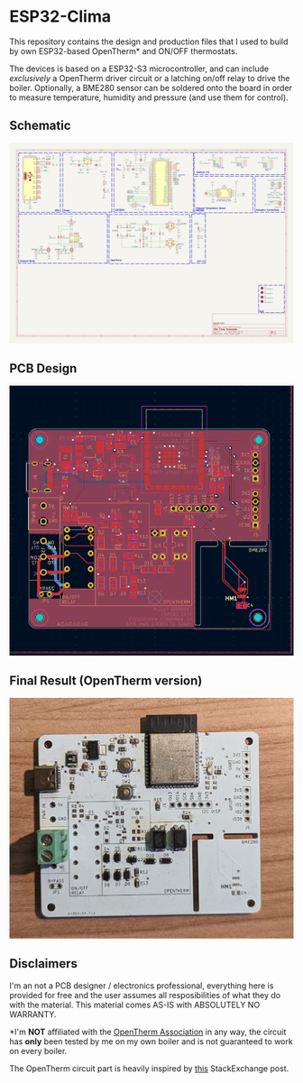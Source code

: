 # ESP32-Clima

This repository contains the design and production files that I used to build by own ESP32-based OpenTherm* and ON/OFF thermostats.

The devices is based on a ESP32-S3 microcontroller, and can include *exclusively* a OpenTherm driver circuit or a latching on/off relay to drive the boiler. 
Optionally, a BME280 sensor can be soldered onto the board in order to measure temperature, humidity and pressure (and use them for control).

## Schematic

![alt](docs/img/schem_rev2.png)

## PCB Design

![alt](docs/img/pcb_rev2.png)

## Final Result (OpenTherm version)

![alt](docs/img/physical.png)

## Disclaimers

I'm an not a PCB designer / electronics professional, everything here is provided for free and the user assumes all resposibilities of what they do with the material.
This material comes AS-IS with ABSOLUTELY NO WARRANTY.

*I'm **NOT** affiliated with the [OpenTherm Association](https://www.opentherm.eu/) in any way, the circuit has **only** been tested by me on my own boiler and is not guaranteed to work on every boiler.

The OpenTherm circuit part is heavily inspired by [this](https://electronics.stackexchange.com/questions/466720/how-does-this-circuit-work-opentherm) StackExchange post.  
